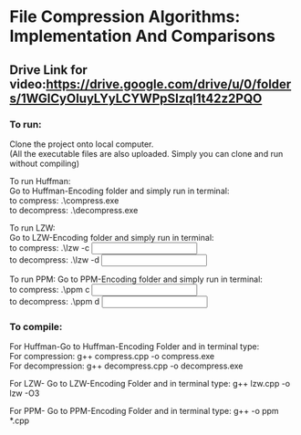 # File Compression Algorithms: Implementation And Comparisons

## Drive Link for video:https://drive.google.com/drive/u/0/folders/1WGlCyOIuyLYyLCYWPpSIzql1t42z2PQO

### To run:  
Clone the project onto local computer.  
(All the executable files are also uploaded. Simply you can clone and run without compiling)  

To run Huffman:  
Go to Huffman-Encoding folder and simply run in terminal:  
to compress: .\compress.exe  
to decompress: .\decompress.exe  

To run LZW:  
Go to LZW-Encoding folder and simply run in terminal:  
to compress:  .\lzw -c <input file name> <output file name>  
to decompress:  .\lzw -d <input file name> <output file name>  
  
To run PPM:
Go to PPM-Encoding folder and simply run in terminal:  
to compress: .\ppm c <input file name> <output file name>  
to decompress: .\ppm d <input file name> <output file name>  
    
### To compile:  
  
For Huffman-Go to Huffman-Encoding Folder and in terminal type:   
For compression: g++ compress.cpp -o compress.exe  
For decompression: g++ decompress.cpp -o decompress.exe  
  
For LZW- Go to LZW-Encoding Folder and in terminal type: g++ lzw.cpp -o lzw -O3  
  
For PPM- Go to PPM-Encoding Folder and in terminal type: g++ -o ppm *.cpp  

